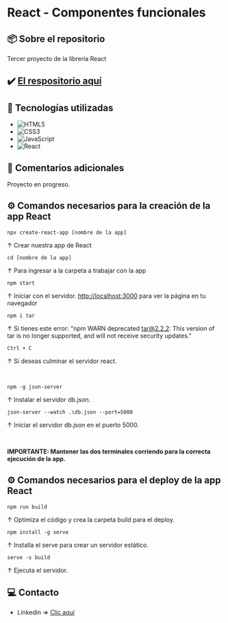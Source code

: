 # React - Componentes funcionales

## 📦 Sobre el repositorio
Tercer proyecto de la librería React

## ✔️ [El respositorio aquí](https://github.com/K3yJey/react-styled_components.git)

## 🔧 Tecnologías utilizadas
* ![HTML5](https://img.shields.io/badge/html5-%23E34F26.svg?style=for-the-badge&logo=html5&logoColor=white)
* ![CSS3](https://img.shields.io/badge/css3-%231572B6.svg?style=for-the-badge&logo=css3&logoColor=white)
* ![JavaScript](https://img.shields.io/badge/javascript-%23323330.svg?style=for-the-badge&logo=javascript&logoColor=%23F7DF1E)
* ![React](https://img.shields.io/badge/React-100000?style=for-the-badge&logo=React&logoColor=00dafc&labelColor=222222&color=222222)

## 📌 Comentarios adicionales
Proyecto en progreso.

## ⚙️ Comandos necesarios para la creación de la app React
```console
npx create-react-app [nombre de la app]
```
↑ Crear nuestra app de React

```console
cd [nombre de la app]
```
↑ Para ingresar a la carpeta a trabajar con la app

```console
npm start
```
↑ Iniciar con el servidor. [http://localhost:3000](http://localhost:3000) para ver la página en tu navegador

```console
npm i tar
```
↑ Si tienes este error: "npm WARN deprecated tar@2.2.2: This version of tar is no longer supported, and will not receive security updates."

```console
Ctrl + C
```
↑ Si deseas culminar el servidor react.

<br/>

```console
npm -g json-server
```
↑ Instalar el servidor db.json.

```console
json-server --watch .\db.json --port=5000
```
↑ Iniciar el servidor db.json en el puerto 5000.

<br/>

**IMPORTANTE: Mantener las dos terminales corriendo para la correcta ejecución de la app.**
## ⚙️ Comandos necesarios para el deploy de la app React

```console
npm run build
```
↑ Optimiza el código y crea la carpeta build para el deploy.

```console
npm install -g serve
```
↑ Installa el serve para crear un servidor estático.

```console
serve -s build
```
↑ Ejecuta el servidor.

## 💻 Contacto
* Linkedin => [Clic aquí](https://www.linkedin.com/in/k3yjey-dev/)